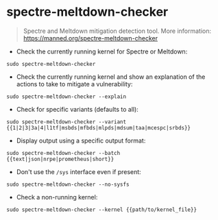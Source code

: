 # spectre-meltdown-checker

> Spectre and Meltdown mitigation detection tool.
> More information: <https://manned.org/spectre-meltdown-checker>

- Check the currently running kernel for Spectre or Meltdown:

`sudo spectre-meltdown-checker`

- Check the currently running kernel and show an explanation of the actions to take to mitigate a vulnerability:

`sudo spectre-meltdown-checker --explain`

- Check for specific variants (defaults to all):

`sudo spectre-meltdown-checker --variant {{1|2|3|3a|4|l1tf|msbds|mfbds|mlpds|mdsum|taa|mcespc|srbds}}`

- Display output using a specific output format:

`sudo spectre-meltdown-checker --batch {{text|json|nrpe|prometheus|short}}`

- Don't use the `/sys` interface even if present:

`sudo spectre-meltdown-checker --no-sysfs`

- Check a non-running kernel:

`sudo spectre-meltdown-checker --kernel {{path/to/kernel_file}}`
